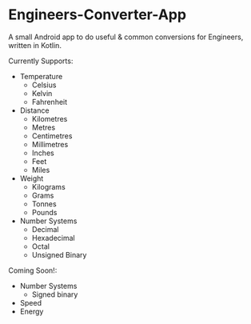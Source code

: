 # Engineers-Converter-App

A small Android app to do useful & common conversions for Engineers, written in Kotlin.

Currently Supports:
- Temperature
  - Celsius
  - Kelvin
  - Fahrenheit
- Distance
  - Kilometres
  - Metres
  - Centimetres
  - Millimetres
  - Inches
  - Feet
  - Miles
- Weight
  - Kilograms
  - Grams
  - Tonnes
  - Pounds
- Number Systems
  - Decimal
  - Hexadecimal
  - Octal
  - Unsigned Binary
  
  
Coming Soon!:
- Number Systems
  - Signed binary
- Speed
- Energy
